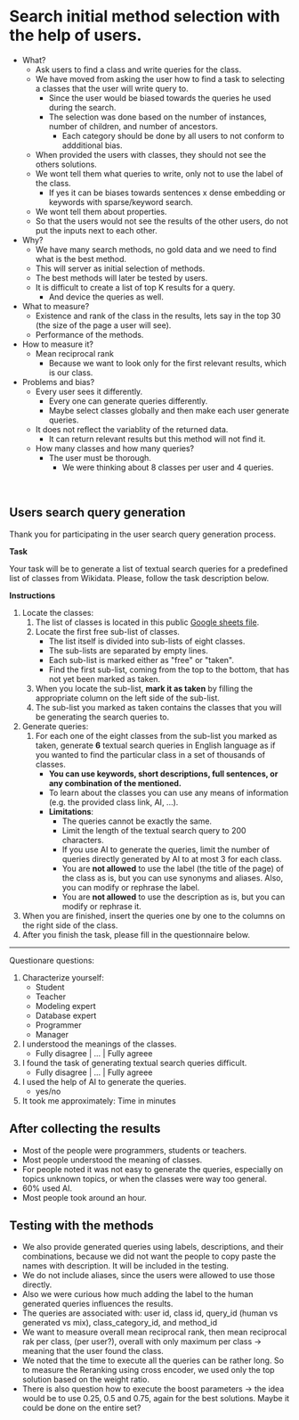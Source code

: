 # Search initial method selection with the help of users.

- What?
  - Ask users to find a class and write queries for the class.
  - We have moved from asking the user how to find a task to selecting a classes that the user will write query to.
    - Since the user would be biased towards the queries he used during the search.
    - The selection was done based on the number of instances, number of children, and number of ancestors.
      - Each category should be done by all users to not conform to addditional bias.
  - When provided the users with classes, they should not see the others solutions.  
  - We wont tell them what queries to write, only not to use the label of the class.
    - If yes it can be biases towards sentences x dense embedding or keywords with sparse/keyword search.
  - We wont tell them about properties.
  - So that the users would not see the results of the other users, do not put the inputs next to each other.
- Why?
  - We have many search methods, no gold data and we need to find what is the best method.
  - This will server as initial selection of methods.
  - The best methods will later be tested by users.
  - It is difficult to create a list of top K results for a query.
    - And device the queries as well.
- What to measure?
  - Existence and rank of the class in the results, lets say in the top 30 (the size of the page a user will see).
  - Performance of the methods.
- How to measure it?
  -  Mean reciprocal rank
     -  Because we want to look only for the first relevant results, which is our class.
- Problems and bias?
  - Every user sees it differently.
    - Every one can generate queries differently.
    - Maybe select classes globally and then make each user generate queries.
  - It does not reflect the variablity of the returned data.
    - It can return relevant results but this method will not find it.
  - How many classes and how many queries?
    - The user must be thorough.
      - We were thinking about 8 classes per user and 4 queries.

<br>

## Users search query generation

Thank you for participating in the user search query generation process.

**Task**

Your task will be to generate a list of textual search queries for a predefined list of classes from Wikidata. Please, follow the task description below.

**Instructions**

1. Locate the classes:
     1. The list of classes is located in this public [Google sheets file](insert).
     2. Locate the first free sub-list of classes.
        - The list itself is divided into sub-lists of eight classes.
        - The sub-lists are separated by empty lines.
        - Each sub-list is marked either as "free" or "taken".
        - Find the first sub-list, coming from the top to the bottom, that has not yet been marked as taken.
     3. When you locate the sub-list, **mark it as taken** by filling the appropriate column on the left side of the sub-list.
     4. The sub-list you marked as taken contains the classes that you will be generating the search queries to.
2. Generate queries:
     1. For each one of the eight classes from the sub-list you marked as taken, generate **6** textual search queries in English language as if you wanted to find the particular class in a set of thousands of classes.
        - **You can use keywords, short descriptions, full sentences, or any combination of the mentioned.**
        - To learn about the classes you can use any means of information (e.g. the provided class link, AI, ...).
        - **Limitations**:
          - The queries cannot be exactly the same.
          - Limit the length of the textual search query to 200 characters.
          - If you use AI to generate the queries, limit the number of queries directly generated by AI to at most 3 for each class.
          - You are **not allowed** to use the label (the title of the page) of the class as is, but you can use synonyms and aliases. Also, you can modify or rephrase the label.
          - You are **not allowed** to use the description as is, but you can modify or rephrase it. 
3. When you are finished, insert the queries one by one to the columns on the right side of the class.
4. After you finish the task, please fill in the questionnaire  below.

--------------------

Questionare questions:
  1. Characterize yourself:
       - Student
       - Teacher
       - Modeling expert
       - Database expert
       - Programmer
       - Manager
  2. I understood the meanings of the classes.
     - Fully disagree | ... | Fully agreee 
  3. I found the task of generating textual search queries difficult.
     - Fully disagree | ... | Fully agreee
  4. I used the help of AI to generate the queries.
     - yes/no  
  5. It took me approximately:
      Time in minutes


## After collecting the results

- Most of the people were programmers, students or teachers.
- Most people understood the meaning of classes.
- For people noted it was not easy to generate the queries, especially on topics unknown topics, or when the classes were way too general.
- 60% used AI.
- Most people took around an hour.

## Testing with the methods

- We also provide generated queries using labels, descriptions, and their combinations, because we did not want the people to copy paste the names with description. It will be included in the testing.
- We do not include aliases, since the users were allowed to use those directly.
- Also we were curious how much adding the label to the human generated queries influences the results.
- The queries are associated with: user id, class id, query_id (human vs generated vs mix), class_category_id, and method_id
- We want to measure overall mean reciprocal rank, then mean reciprocal rak per class, (per user?), overall with only maximum per class -> meaning that the user found the class.
- We noted that the time to execute all the queries can be rather long. So to measure the Reranking using cross encoder, we used only the top solution based on the weight ratio.
- There is also question how to execute the boost parameters -> the idea would be to use 0.25, 0.5 and 0.75, again for the best solutions. Maybe it could be done on the entire set?
